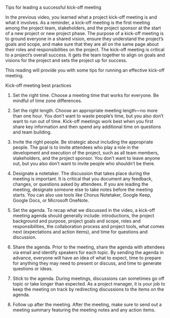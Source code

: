 Tips for leading a successful kick-off meeting

In the previous video, you learned what a project kick-off meeting is and what it involves. As a reminder, a kick-off meeting is the first meeting among the project team, 
stakeholders, and the project sponsor at the start of a new project or new project phase. The purpose of a kick-off meeting is to ground everyone in a shared vision, ensure
they understand the project’s goals and scope, and make sure that they are all on the same page about their roles and responsibilities on the project. The kick-off meeting 
is critical to a project’s overall success. It gets the team together to align on goals and visions for the project and sets the project up for success.

This reading will provide you with some tips for running an effective kick-off meeting. 

Kick-off meeting best practices
1. Set the right time. Choose a meeting time that works for everyone. Be mindful of time zone differences. 

2. Set the right length. Choose an appropriate meeting length—no more than one hour. You don’t want to waste people’s time, but you also don’t want to run out of time. 
Kick-off meetings work best when you first share key information and then spend any additional time on questions and team building.

3. Invite the right people. Be strategic about including the appropriate people. The goal is to invite attendees who play a role in the development and execution of the
project, such as all team members, stakeholders, and the project sponsor. You don’t want to leave anyone out, but you also don’t want to invite people who shouldn’t be 
there.

4. Designate a notetaker. The discussion that takes place during the meeting is important. It is critical that you document any feedback, changes, or questions asked by 
attendees. If you are leading the meeting, designate someone else to take notes before the meeting starts. You can also use tools like Chorus Notetaker, Google Keep,
Google Docs, or Microsoft OneNote.  

5. Set the agenda. To recap what we discussed in the video, a kick-off meeting agenda should generally include: introductions, the project background and purpose, project
goals and scope, roles and responsibilities, the collaboration process and project tools, what comes next (expectations and action items), and time for questions and
discussion.

6. Share the agenda. Prior to the meeting, share the agenda with attendees via email and identify speakers for each topic. By sending the agenda in advance, everyone will
have an idea of what to expect, time to prepare for anything they may need to present or discuss, and time to generate questions or ideas.

7. Stick to the agenda. During meetings, discussions can sometimes go off topic or take longer than expected. As a project manager, it is your job to keep the meeting 
on track by redirecting discussions to the items on the agenda. 

8. Follow up after the meeting. After the meeting, make sure to send out a meeting summary featuring the meeting notes and any action items. 
